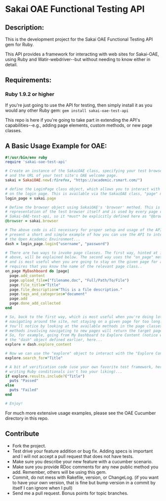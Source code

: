 # Sakai OAE Functional Testing API

## Description:

This is the development project for the Sakai OAE Functional Testing API gem for Ruby.

This API provides a framework for interacting with web sites for Sakai-OAE, using
Ruby and Watir-webdriver--but without needing to know either in detail.

## Requirements:

### Ruby 1.9.2 or higher

If you're just going to use the API for testing, then simply install it as you would any other Ruby gem: `gem install sakai-oae-test-api`

This repo is here if you're going to take part in extending the API's capabilities--e.g., adding page elements, custom methods, or new page classes.

## A Basic Usage Example for OAE:

````ruby
#!/usr/bin/env ruby
require 'sakai-oae-test-api'

# Create an instance of the SakaiOAE class, specifying your test browser
# and the URL of your test site's OAE welcome page.
sakai = SakaiOAE.new(:firefox, "https://academic.rsmart.com/")

# define the LoginPage class object, which allows you to interact with elements
# on the login page. This is available via the SakaiOAE class, "page" method...
login_page = sakai.page

# Define the browser object using SakaiOAE's 'browser' method. This is Ruby/Watir's
# representation of the test browser itself and is used by every page class in the
# Sakai-OAE-test-api, so it *must* be explicitly defined here as "@browser"...
@browser = sakai.browser

# The above code is all necessary for proper setup and usage of the API. Below, we
# present a short and simple example of how you can use the API to interact with
# the Open Academic Environment...
dash = login_page.login("username", "password")

# There are two ways to invoke page classes. The first way, hinted at in the code
# above, will be explained below. The second way uses the "on_page" method,
# and is most useful when you are going to stay on the given page for a while. It
# requires that you know the name of the relevant page class..
on_page MyDashboard do |page|
  page.add_content
  page.upload_file=("filename.doc", "Full/Path/To/File")
  page.file_title="Title"
  page.file_description="This is a file description."
  page.tags_and_categories="document"
  page.add
  page.done_add_collected
end

# So, back to the first way, which is most useful when you're doing lots of quick
# navigating around the site, not staying on a given page for too long.
# You'll notice by looking at the available methods in the page classes that those
# methods involving navigating to new pages will return the target page's page class.
# So, for example, going from My Dashboard to Explore Content (notice we're using
# the "dash" object defined earlier, here...
explore = dash.explore_content

# Now we can use the "explore" object to interact with the "Explore Content" page...
explore.search_for="Title"

# A bit of verification code (use your own favorite test framework, here, if
# writing Ruby conditionals isn't too your liking)...
if explore.results.include?("Title")
  puts "Passed"
else
  puts "Failed"
end

# Enjoy!
````

For much more extensive usage examples, please see the OAE Cucumber directory in this repo.

## Contribute

* Fork the project.
* Test drive your feature addition or bug fix. Adding specs is important and I will not accept a pull request that does not have tests.
* Make sure you describe your new feature with a cucumber scenario.
* Make sure you provide RDoc comments for any new public method you add. Remember, others will be using this gem.
* Commit, do not mess with Rakefile, version, or ChangeLog.
  (if you want to have your own version, that is fine but bump version in a commit by itself I can ignore when I pull)
* Send me a pull request. Bonus points for topic branches.

